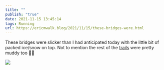 ```yaml
---
title: ""
publish: "true"
date: 2021-11-15 13:45:14
tags: Running
url: https://ericmwalk.blog/2021/11/15/these-bridges-were.html
---
```


These bridges were slicker than I had anticipated today with the little bit of packed ice/snow on top. Not to mention the rest of the [trails](https://www.strava.com/activities/6262310024) were pretty muddy too 🤷‍♂️

![](https://ericmwalk.blog/uploads/2021/00ec2e4ef6.jpg)